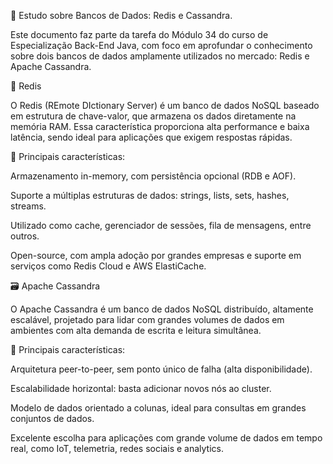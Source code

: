📌 Estudo sobre Bancos de Dados: Redis e Cassandra.

Este documento faz parte da tarefa do Módulo 34 do curso de Especialização Back-End Java, com foco em aprofundar o conhecimento sobre dois bancos de dados amplamente utilizados no mercado: Redis e Apache Cassandra.

🧠 Redis

O Redis (REmote DIctionary Server) é um banco de dados NoSQL baseado em estrutura de chave-valor, que armazena os dados diretamente na memória RAM. Essa característica proporciona alta performance e baixa latência, sendo ideal para aplicações que exigem respostas rápidas.

🔹 Principais características:

Armazenamento in-memory, com persistência opcional (RDB e AOF).

Suporte a múltiplas estruturas de dados: strings, lists, sets, hashes, streams.

Utilizado como cache, gerenciador de sessões, fila de mensagens, entre outros.

Open-source, com ampla adoção por grandes empresas e suporte em serviços como Redis Cloud e AWS ElastiCache.

🗃️ Apache Cassandra

O Apache Cassandra é um banco de dados NoSQL distribuído, altamente escalável, projetado para lidar com grandes volumes de dados em ambientes com alta demanda de escrita e leitura simultânea.

🔹 Principais características:

Arquitetura peer-to-peer, sem ponto único de falha (alta disponibilidade).

Escalabilidade horizontal: basta adicionar novos nós ao cluster.

Modelo de dados orientado a colunas, ideal para consultas em grandes conjuntos de dados.

Excelente escolha para aplicações com grande volume de dados em tempo real, como IoT, telemetria, redes sociais e analytics.

